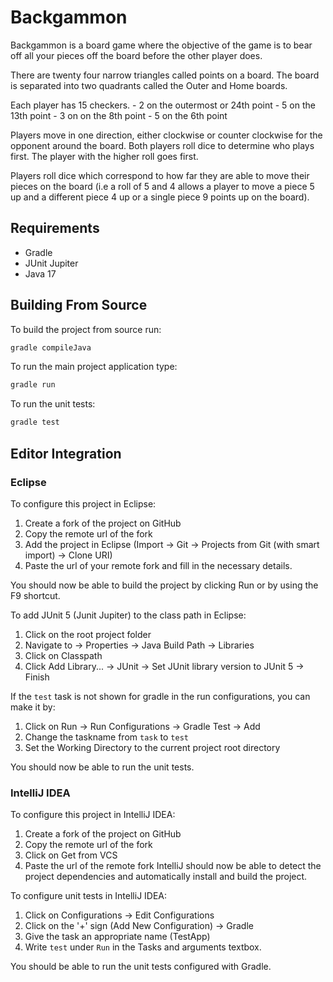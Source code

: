 # Backgammon

Backgammon is a board game where the objective of the game
is to bear off all your pieces off the board before the other player does.

There are twenty four narrow triangles called points on a board.
The board is separated into two quadrants called the Outer and Home boards.

Each player has 15 checkers.
    - 2 on the outermost or 24th point
    - 5 on the 13th point
    - 3 on on the 8th point
    - 5 on the 6th point

Players move in one direction, either clockwise or counter clockwise for the opponent around the board.
Both players roll dice to determine who plays first.
The player with the higher roll goes first.

Players roll dice which correspond to how far they are able to move
their pieces on the board (i.e a roll of 5 and 4 allows a player to move
a piece 5 up and a different piece 4 up or a single piece 9 points up on the board).

## Requirements

- Gradle
- JUnit Jupiter
- Java 17

## Building From Source

To build the project from source run:
``` bash
gradle compileJava
```

To run the main project application type:
``` bash
gradle run
```

To run the unit tests:
``` bash
gradle test
```

## Editor Integration

### Eclipse

To configure this project in Eclipse:
1. Create a fork of the project on GitHub
2. Copy the remote url of the fork
3. Add the project in Eclipse (Import -> Git -> Projects from Git (with smart import) -> Clone URI)
4. Paste the url of your remote fork and fill in the necessary details.

You should now be able to build the project by clicking Run or by using the F9 shortcut.

To add JUnit 5 (Junit Jupiter) to the class path in Eclipse:
1. Click on the root project folder
2. Navigate to -> Properties -> Java Build Path -> Libraries
3. Click on Classpath
4. Click Add Library... -> JUnit -> Set JUnit library version to JUnit 5 -> Finish

If the `test` task is not shown for gradle in the run configurations, you can make it by:
1. Click on Run -> Run Configurations -> Gradle Test -> Add
2. Change the taskname from `task` to `test`
3. Set the Working Directory to the current project root directory

You should now be able to run the unit tests.

### IntelliJ IDEA

To configure this project in IntelliJ IDEA:

1. Create a fork of the project on GitHub
2. Copy the remote url of the fork
3. Click on Get from VCS
4. Paste the url of the remote fork
IntelliJ should now be able to detect the project dependencies and automatically install and build the project.

To configure unit tests in IntelliJ IDEA:

1. Click on Configurations -> Edit Configurations
2. Click on the '+' sign (Add New Configuration) -> Gradle
3. Give the task an appropriate name (TestApp)
4. Write `test` under `Run` in the Tasks and arguments textbox.

You should be able to run the unit tests configured with Gradle.
